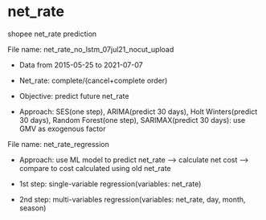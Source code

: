 # net_rate
shopee net_rate prediction

File name: net_rate_no_lstm_07jul21_nocut_upload
- Data from 2015-05-25 to 2021-07-07

- Net_rate: complete/(cancel+complete order)

- Objective: predict future net_rate

- Approach: SES(one step), ARIMA(predict 30 days), Holt Winters(predict 30 days), Random Forest(one step), SARIMAX(predict 30 days): use GMV as exogenous factor

File name: net_rate_regression
- Approach: use ML model to predict net_rate --> calculate net cost --> compare to cost calculated using old net_rate

- 1st step: single-variable regression(variables: net_rate)

- 2nd step: multi-variables regression(variables: net_rate, day, month, season)
